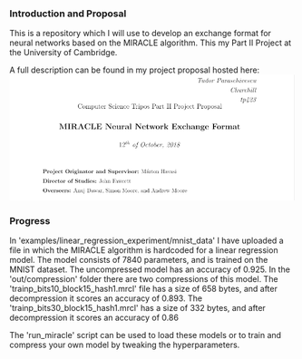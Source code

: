 ### Introduction and Proposal

This is a repository which I will use to develop an exchange format for neural networks based on the MIRACLE algorithm. This my Part II Project at the University of Cambridge.

A full description can be found in my project proposal hosted here:
<a href="https://github.com/TudorParas/TudorParas.github.io/blob/master/pdfs/MIRACLE%20Neural%20Network%20Exchange%20Format%20-%20Final.pdf" rel="Project Proposal"><img src="https://github.com/TudorParas/TudorParas.github.io/blob/master/images/MIRACLE%20thumbnail.png?raw=true"  width="600"></a>


### Progress

In 'examples/linear_regression_experiment/mnist_data' I have uploaded a file in which the MIRACLE algorithm is hardcoded 
for a linear regression model. The model consists of 7840 parameters, and is trained on the MNIST dataset. The uncompressed 
model has an accuracy of 0.925. In the 'out/compression' folder there are two compressions of this model. The 
'trainp_bits10_block15_hash1.mrcl' file has a size of 658 bytes, and after decompression it scores an accuracy of 0.893.
The 'trainp_bits30_block15_hash1.mrcl' has a size of 332 bytes, and after decompression it scores an accuracy of 0.86

The 'run_miracle' script can be used to load these models or to train and compress your own model by tweaking the 
hyperparameters.